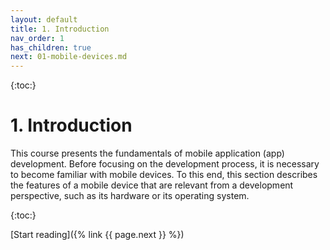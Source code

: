 ```yaml
---
layout: default
title: 1. Introduction
nav_order: 1
has_children: true
next: 01-mobile-devices.md
---
```


{:toc:}

# 1. Introduction

This course presents the fundamentals of mobile application (app) development. Before focusing on the development process, it is necessary to become familiar with mobile devices. To this end, this section describes the features of a mobile device that are relevant from a development perspective, such as its hardware or its operating system.

{:toc:}

[Start reading]({% link {{ page.next }} %}) 
